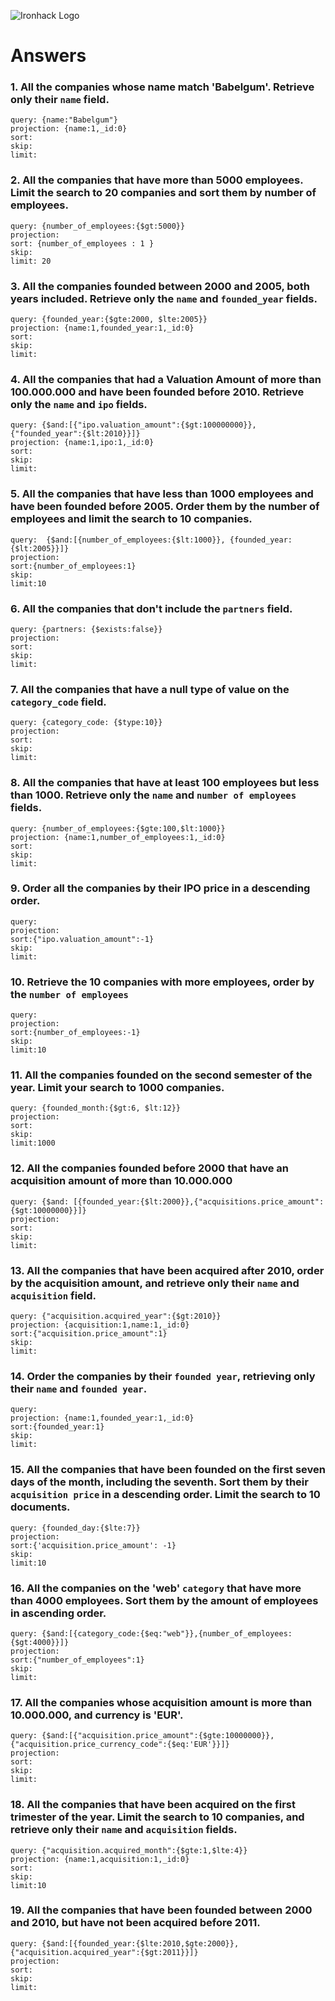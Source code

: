 ![Ironhack Logo](https://i.imgur.com/1QgrNNw.png)

# Answers

### 1. All the companies whose name match 'Babelgum'. Retrieve only their `name` field.

    query: {name:"Babelgum"}
    projection: {name:1,_id:0}
    sort:
    skip:
    limit:


### 2. All the companies that have more than 5000 employees. Limit the search to 20 companies and sort them by **number of employees**.

    query: {number_of_employees:{$gt:5000}}
    projection: 
    sort: {number_of_employees : 1 }
    skip:
    limit: 20

### 3. All the companies founded between 2000 and 2005, both years included. Retrieve only the `name` and `founded_year` fields.

    query: {founded_year:{$gte:2000, $lte:2005}}
    projection: {name:1,founded_year:1,_id:0}
    sort:
    skip:
    limit:

### 4. All the companies that had a Valuation Amount of more than 100.000.000 and have been founded before 2010. Retrieve only the `name` and `ipo` fields.

    query: {$and:[{"ipo.valuation_amount":{$gt:100000000}},{"founded_year":{$lt:2010}}]}
    projection: {name:1,ipo:1,_id:0}
    sort:
    skip:
    limit:

### 5. All the companies that have less than 1000 employees and have been founded before 2005. Order them by the number of employees and limit the search to 10 companies.

    query:  {$and:[{number_of_employees:{$lt:1000}}, {founded_year:{$lt:2005}}]}
    projection: 
    sort:{number_of_employees:1}
    skip:
    limit:10

### 6. All the companies that don't include the `partners` field.

    query: {partners: {$exists:false}}
    projection: 
    sort:
    skip:
    limit:

### 7. All the companies that have a null type of value on the `category_code` field.

    query: {category_code: {$type:10}}
    projection: 
    sort:
    skip:
    limit:

### 8. All the companies that have at least 100 employees but less than 1000. Retrieve only the `name` and `number of employees` fields.

    query: {number_of_employees:{$gte:100,$lt:1000}}
    projection: {name:1,number_of_employees:1,_id:0}
    sort:
    skip:
    limit:

### 9. Order all the companies by their IPO price in a descending order.

    query: 
    projection: 
    sort:{"ipo.valuation_amount":-1}
    skip:
    limit:

### 10. Retrieve the 10 companies with more employees, order by the `number of employees`

    query: 
    projection: 
    sort:{number_of_employees:-1}
    skip:
    limit:10

### 11. All the companies founded on the second semester of the year. Limit your search to 1000 companies.

    query: {founded_month:{$gt:6, $lt:12}}
    projection: 
    sort:
    skip:
    limit:1000

### 12. All the companies founded before 2000 that have an acquisition amount of more than 10.000.000

    query: {$and: [{founded_year:{$lt:2000}},{"acquisitions.price_amount":{$gt:10000000}}]}
    projection: 
    sort:
    skip:
    limit:

### 13. All the companies that have been acquired after 2010, order by the acquisition amount, and retrieve only their `name` and `acquisition` field.

    query: {"acquisition.acquired_year":{$gt:2010}}
    projection: {acquisition:1,name:1,_id:0}
    sort:{"acquisition.price_amount":1}
    skip:
    limit:

### 14. Order the companies by their `founded year`, retrieving only their `name` and `founded year`.

    query: 
    projection: {name:1,founded_year:1,_id:0}
    sort:{founded_year:1}
    skip:
    limit:

### 15. All the companies that have been founded on the first seven days of the month, including the seventh. Sort them by their `acquisition price` in a descending order. Limit the search to 10 documents.

    query: {founded_day:{$lte:7}}
    projection: 
    sort:{'acquisition.price_amount': -1}
    skip:
    limit:10

### 16. All the companies on the 'web' `category` that have more than 4000 employees. Sort them by the amount of employees in ascending order.

    query: {$and:[{category_code:{$eq:"web"}},{number_of_employees:{$gt:4000}}]}
    projection: 
    sort:{"number_of_employees":1}
    skip:
    limit:

### 17. All the companies whose acquisition amount is more than 10.000.000, and currency is 'EUR'.

    query: {$and:[{"acquisition.price_amount":{$gte:10000000}},{"acquisition.price_currency_code":{$eq:'EUR'}}]}
    projection: 
    sort:
    skip:
    limit:

### 18. All the companies that have been acquired on the first trimester of the year. Limit the search to 10 companies, and retrieve only their `name` and `acquisition` fields.

    query: {"acquisition.acquired_month":{$gte:1,$lte:4}}
    projection: {name:1,acquisition:1,_id:0}
    sort:
    skip:
    limit:10

### 19. All the companies that have been founded between 2000 and 2010, but have not been acquired before 2011.

    query: {$and:[{founded_year:{$lte:2010,$gte:2000}},{"acquisition.acquired_year":{$gt:2011}}]}
    projection: 
    sort:
    skip:
    limit:
